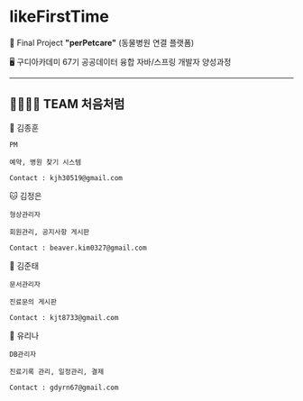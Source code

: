 # likeFirstTime

🌈 Final Project **"perPetcare"** (동물병원 연결 플랫폼)

🖥️ 구디아카데미 67기 공공데이터 융합 자바/스프링 개발자 양성과정

---

👨‍👩‍👧‍👦 TEAM 처음처럼
---
🐶 김종훈

    PM
   
    예약, 병원 찾기 시스템
    
    Contact : kjh30519@gmail.com


🐱 김정은
    
    형상관리자

    회원관리, 공지사항 게시판

    Contact : beaver.kim0327@gmail.com

    
🦎 김준태

    문서관리자

    진료문의 게시판

    Contact : kjt8733@gmail.com
   
🦜 유리나

    DB관리자

    진료기록 관리, 일정관리, 결제

    Contact : gdyrn67@gmail.com

